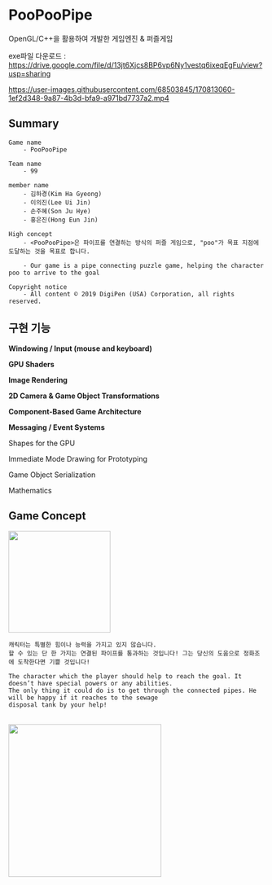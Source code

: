 # PooPooPipe
OpenGL/C++을 활용하여 개발한 게임엔진 & 퍼즐게임

exe파일 다운로드 : https://drive.google.com/file/d/13jt6Xjcs8BP6vp6Ny1vestq6ixeqEgFu/view?usp=sharing

https://user-images.githubusercontent.com/68503845/170813060-1ef2d348-9a87-4b3d-bfa9-a971bd7737a2.mp4


## Summary

	Game name
		- PooPooPipe

	Team name
		- 99

	member name
		- 김하경(Kim Ha Gyeong)
		- 이의진(Lee Ui Jin)
		- 손주혜(Son Ju Hye)
		- 홍은진(Hong Eun Jin)

	High concept
		- <PooPooPipe>은 파이프를 연결하는 방식의 퍼즐 게임으로, "poo"가 목표 지점에 도달하는 것을 목표로 합니다.
		  
		- Our game is a pipe connecting puzzle game, helping the character poo to arrive to the goal

	Copyright notice
		- All content © 2019 DigiPen (USA) Corporation, all rights reserved.
	
## 구현 기능

**Windowing / Input (mouse and keyboard)**

**GPU Shaders**

**Image Rendering**

**2D Camera & Game Object Transformations**

**Component-Based Game Architecture**

**Messaging / Event Systems**

Shapes for the GPU

Immediate Mode Drawing for Prototyping

Game Object Serialization

Mathematics

    
## Game Concept

<img src="https://user-images.githubusercontent.com/68503845/170851617-ca1c7fd7-b3e2-41b9-8853-2e8fcf1bf360.png"  width="200" height="200"/>

	캐릭터는 특별한 힘이나 능력을 가지고 있지 않습니다.
	할 수 있는 단 한 가지는 연결된 파이프를 통과하는 것입니다! 그는 당신의 도움으로 정화조에 도착한다면 기쁠 것입니다!

	The character which the player should help to reach the goal. It doesn’t have special powers or any abilities. 
	The only thing it could do is to get through the connected pipes. He will be happy if it reaches to the sewage 
	disposal tank by your help!
    
    	
<br/>


<img src="https://user-images.githubusercontent.com/68503845/170851789-2855ca8b-0587-411b-b8f6-03ce0e60424a.png" width="300" height="300"/>

